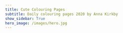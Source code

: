 ```yaml
---
title: Cute Colouring Pages
subtitle: Daily colouring pages 2020 by Anna Kirkby
show_sidebar: True
hero_image: /images/hero.jpg
---
```

